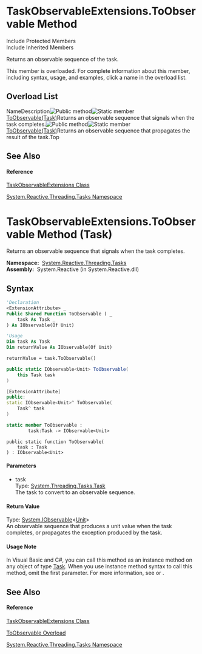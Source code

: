 # TaskObservableExtensions.ToObservable Method

Include Protected Members  
Include Inherited Members

Returns an observable sequence of the task.

This member is overloaded. For complete information about this member, including syntax, usage, and examples, click a name in the overload list.

## Overload List

NameDescription![Public method](images\Hh303103.pubmethod(en-us,VS.103).gif "Public method")![Static member](images\Hh244319.static(en-us,VS.103).gif "Static member")[ToObservable(Task)](https://msdn.microsoft.com/en-us/library/m:system.reactive.threading.tasks.taskobservableextensions.toobservable(system.threading.tasks.task)(v=VS.103))Returns an observable sequence that signals when the task completes.![Public method](images\Hh303103.pubmethod(en-us,VS.103).gif "Public method")![Static member](images\Hh244319.static(en-us,VS.103).gif "Static member")[ToObservable<TResult>(Task<TResult>)](https://msdn.microsoft.com/en-us/library/m:system.reactive.threading.tasks.taskobservableextensions.toobservable%60%601(system.threading.tasks.task%7b%60%600%7d)(v=VS.103))Returns an observable sequence that propagates the result of the task.Top

## See Also

#### Reference

[TaskObservableExtensions Class](TaskObservableExtensions\TaskObservableExtensions.md)

[System.Reactive.Threading.Tasks Namespace](System.Reactive.Threading.Tasks\System.Reactive.Threading.Tasks.md)

# TaskObservableExtensions.ToObservable Method (Task)

Returns an observable sequence that signals when the task completes.

**Namespace:**  [System.Reactive.Threading.Tasks](System.Reactive.Threading.Tasks\System.Reactive.Threading.Tasks.md)  
**Assembly:**  System.Reactive (in System.Reactive.dll)

## Syntax

```vb
'Declaration
<ExtensionAttribute> _
Public Shared Function ToObservable ( _
    task As Task _
) As IObservable(Of Unit)
```

```vb
'Usage
Dim task As Task
Dim returnValue As IObservable(Of Unit)

returnValue = task.ToObservable()
```

```csharp
public static IObservable<Unit> ToObservable(
    this Task task
)
```

```c++
[ExtensionAttribute]
public:
static IObservable<Unit>^ ToObservable(
    Task^ task
)
```

```fsharp
static member ToObservable : 
        task:Task -> IObservable<Unit> 
```

```jscript
public static function ToObservable(
    task : Task
) : IObservable<Unit>
```

#### Parameters

- task  
  Type: [System.Threading.Tasks.Task](https://msdn.microsoft.com/en-us/library/Dd235678)  
  The task to convert to an observable sequence.

#### Return Value

Type: [System.IObservable](https://msdn.microsoft.com/en-us/library/Dd990377)\<[Unit](Unit\Unit.md)\>  
An observable sequence that produces a unit value when the task completes, or propagates the exception produced by the task.

#### Usage Note

In Visual Basic and C\#, you can call this method as an instance method on any object of type [Task](https://msdn.microsoft.com/en-us/library/Dd235678). When you use instance method syntax to call this method, omit the first parameter. For more information, see [](https://msdn.microsoft.com/en-us/library/Bb384936) or [](https://msdn.microsoft.com/en-us/library/Bb383977).

## See Also

#### Reference

[TaskObservableExtensions Class](TaskObservableExtensions\TaskObservableExtensions.md)

[ToObservable Overload](ToObservable\TaskObservableExtensions.ToObservable.md)

[System.Reactive.Threading.Tasks Namespace](System.Reactive.Threading.Tasks\System.Reactive.Threading.Tasks.md)
